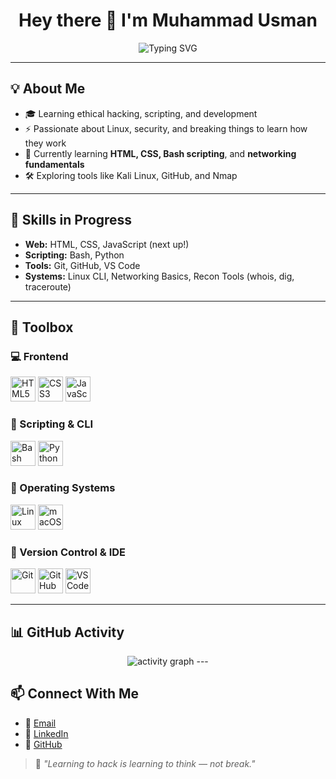 <h1 align="center">Hey there 👋 I'm Muhammad Usman</h1>

<p align="center">
  <img src="https://readme-typing-svg.demolab.com?font=Fira+Code&size=22&duration=2500&pause=1200&center=true&vCenter=true&width=550&height=45&lines=Welcome+to+my+GitHub!;Built+from+127.0.0.1.;Building+projects,+breaking+limits." alt="Typing SVG" />

</p>

---

## 💡 About Me

- 🎓 Learning ethical hacking, scripting, and development  
- ⚡ Passionate about Linux, security, and breaking things to learn how they work  
- 🔭 Currently learning **HTML, CSS, Bash scripting**, and **networking fundamentals**  
- 🛠️ Exploring tools like Kali Linux, GitHub, and Nmap  

---

## 🧠 Skills in Progress

- **Web:** HTML, CSS, JavaScript (next up!)  
- **Scripting:** Bash, Python  
- **Tools:** Git, GitHub, VS Code  
- **Systems:** Linux CLI, Networking Basics, Recon Tools (whois, dig, traceroute)  

---

## 🧰 Toolbox

### 💻 Frontend
<p>
  <img src="https://cdn.jsdelivr.net/gh/devicons/devicon/icons/html5/html5-original.svg" height="40" alt="HTML5" />
  <img src="https://cdn.jsdelivr.net/gh/devicons/devicon/icons/css3/css3-original.svg" height="40" alt="CSS3" />
  <img src="https://cdn.jsdelivr.net/gh/devicons/devicon/icons/javascript/javascript-original.svg" height="40" alt="JavaScript" />
</p>

### 🐚 Scripting & CLI
<p>
  <img src="https://cdn.jsdelivr.net/gh/devicons/devicon/icons/bash/bash-original.svg" height="40" alt="Bash" />
  <img src="https://cdn.jsdelivr.net/gh/devicons/devicon/icons/python/python-original.svg" height="40" alt="Python" />
</p>

### 🐧 Operating Systems
<p>
<img src="https://cdn.jsdelivr.net/gh/devicons/devicon/icons/linux/linux-original.svg" height="40" alt="Linux" />
<img src="https://img.icons8.com/ios-filled/50/000000/mac-os.png" alt="macOS icon" width="40"/>
</p>

### 🔗 Version Control & IDE
<p>
  <img src="https://cdn.jsdelivr.net/gh/devicons/devicon/icons/git/git-original.svg" height="40" alt="Git" />
  <img src="https://cdn.jsdelivr.net/gh/devicons/devicon/icons/github/github-original.svg" height="40" alt="GitHub" />
  <img src="https://cdn.jsdelivr.net/gh/devicons/devicon/icons/vscode/vscode-original.svg" height="40" alt="VS Code" />
</p>

---
## 📊 GitHub Activity
<p align="center">
<img src="https://github-readme-activity-graph.vercel.app/graph?username=codedotusman&theme=tokyo-night" alt="activity graph"/>
---

## 📫 Connect With Me

- 📧 [Email](muhamusman47@outlook.com)  
- 🔗 [LinkedIn](https://www.linkedin.com/in/muhammad-usman🇵🇸-10a251280)  
- 🐙 [GitHub](https://github.com/codedotusman) 

> 💬 *"Learning to hack is learning to think — not break."*   
